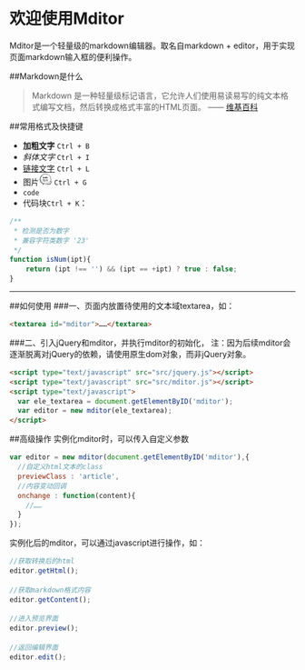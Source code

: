 欢迎使用Mditor
======
Mditor是一个轻量级的markdown编辑器。取名自markdown + editor，用于实现页面markdown输入框的便利操作。

##Markdown是什么
> Markdown 是一种轻量级标记语言，它允许人们使用易读易写的纯文本格式编写文档，然后转换成格式丰富的HTML页面。    —— [维基百科](https://zh.wikipedia.org/wiki/Markdown)


##常用格式及快捷键
- **加粗文字** `Ctrl + B`
- *斜体文字* `Ctrl + I`
- [链接文字](http://bh-lay.com/) `Ctrl + L`
- 图片![暴漫](src/baoman.jpg) `Ctrl + G`
- `code`
- 代码块`Ctrl + K`：
``` javascript
/**
 * 检测是否为数字
 * 兼容字符类数字 '23'
 */
function isNum(ipt){
	return (ipt !== '') && (ipt == +ipt) ? true : false;
}
```

---------

##如何使用
###一、页面内放置待使用的文本域textarea，如：
```html
<textarea id="mditor">……</textarea>
```
###二、引入jQuery和mditor，并执行mditor的初始化，
 注：因为后续mditor会逐渐脱离对jQuery的依赖，请使用原生dom对象，而非jQuery对象。

```html
<script type="text/javascript" src="src/jquery.js"></script>
<script type="text/javascript" src="src/mditor.js"></script>
<script type="text/javascript">
  var ele_textarea = document.getElementByID('mditor');
  var editor = new mditor(ele_textarea);
</script>
```
##高级操作
实例化mditor时，可以传入自定义参数
```javascript
var editor = new mditor(document.getElementByID('mditor'),{
  //自定义html文本的class
  previewClass : 'article',
  //内容变动回调
  onchange : function(content){
    //……
  }
});
```

实例化后的mditor，可以通过javascript进行操作，如：
```javascript
//获取转换后的html
editor.getHtml();

//获取markdown格式内容
editor.getContent();

//进入预览界面
editor.preview();

//返回编辑界面
editor.edit();
```